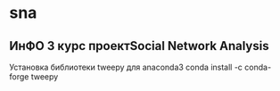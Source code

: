 # sna
ИнФО 3 курс проектSocial Network Analysis
----------------------------------------
Установка библиотеки tweepy для anaconda3
conda install -c conda-forge tweepy
